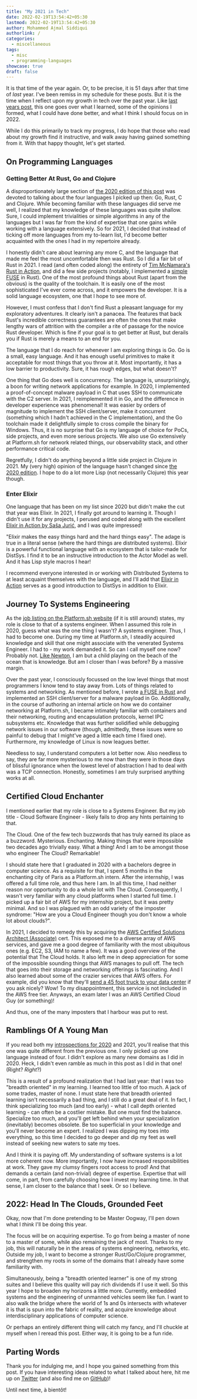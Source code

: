 ```yaml
---
title: "My 2021 in Tech"
date: 2022-02-19T13:54:42+05:30
lastmod: 2022-02-19T13:54:42+05:30
author: Mohammed Ajmal Siddiqui
authorlink: /
categories:
  - miscellaneous
tags:
  - misc
  - programming-languages
showcase: true
draft: false
---
```


It is that time of the year again. Or, to be precise, it is 51 days after that time of _last_ year. I've been remiss in my schedule for these posts. But it is the time when I reflect upon my growth in tech over the past year. Like [last years post][1], this one goes over what I learned, some of the opinions I formed, what I could have done better, and what I think I should focus on in 2022.

While I do this primarily to track my progress, I do hope that those who read about my growth find it instructive, and walk away having gained something from it. With that happy thought, let's get started.

<!--more-->

## On Programming Languages

### Getting Better At Rust, Go and Clojure

A disproportionately large section of [the 2020 edition of this post][1] was devoted to talking about the four languages I picked up then: Go, Rust, C and Clojure. While becoming familiar with these languages did serve me well, I realized that my knowledge of these languages was quite shallow. Sure, I could implement trivialities or simple algorithms in any of the languages but I was far from the kind of expertise that one gains while working with a language extensively. So for 2021, I decided that instead of ticking off more languages from my to-learn list, I'd become better acquainted with the ones I had in my repertoire already.

I honestly didn't care about learning any more C, and the language that made me feel the most uncomfortable then was Rust. So I did a fair bit of Rust in 2021. I read (and often coded along) the entirety of [Tim McNamara's Rust in Action][3], and did a few side projects (notably, I implemented a [simple FUSE][4] in Rust). One of the most profound things about Rust (apart from the obvious) is the quality of the toolchain. It is easily one of the most sophisticated I've ever come across, and it empowers the developer. It is a solid language ecosystem, one that I hope to see more of.

However, I must confess that I don't find Rust a pleasant language for my exploratory adventures. It clearly isn't a panacea. The features that back Rust's incredible correctness guarantees are often the ones that make lengthy wars of attrition with the compiler a rite of passage for the novice Rust developer. Which is fine if your goal is to get better at Rust, but derails you if Rust is merely a means to an end for you.

The language that I do reach for whenever I am exploring things is Go. Go is a small, easy language. And it has enough useful primitives to make it acceptable for most things that you throw at it. Most importantly, it has a low barrier to productivity. Sure, it has rough edges, but what doesn't?

One thing that Go does well is concurrency. The language is, unsurprisingly, a boon for writing network applications for example. In 2020, I implemented a proof-of-concept malware payload in C that uses SSH to communicate with the C2 server. In 2021, I reimplemented it in Go, and the difference in developer experience was phenomenal! It was easier by orders of magnitude to implement the SSH client/server, make it concurrent (something which I hadn't achieved in the C implementation), and the Go toolchain made it delightfully simple to cross compile the binary for Windows. Thus, it is no surprise that Go is my language of choice for PoCs, side projects, and even more serious projects. We also use Go extensively at Platform.sh for network related things, our observability stack, and other performance critical code.

Regretfully, I didn't do anything beyond a little side project in Clojure in 2021. My (very high) opinion of the language hasn't changed since [the 2020 edition][1]. I hope to do a lot more Lisp (not necessarily Clojure) this year though.

### Enter Elixir

One language that has been on my list since 2020 but didn't make the cut that year was Elixir. In 2021, I finally got around to learning it. Though I didn't use it for any projects, I perused and coded along with the excellent [Elixir in Action by Saša Jurić][6], and I was quite impressed!

"Elixir makes the easy things hard and the hard things easy". The adage is true in a literal sense (where the hard things are distributed systems). Elixir is a powerful functional language with an ecosystem that is tailor-made for DistSys. I find it to be an instructive introduction to the Actor Model as well. And it has Lisp style macros I hear!

I recommend everyone interested in or working with Distributed Systems to at least acquaint themselves with the language, and I'll add that [Elixir in Action][6] serves as a good introduction to DistSys in addition to Elixir.

## Journey To Systems Engineering

As the [job listing on the Platform.sh website][7] (if it is still around) states, my role is close to that of a systems engineer. When I assumed this role in 2020, guess what was the one thing I wasn't? A systems engineer. Thus, I had to become one. During my time at Platform.sh, I steadily acquired knowledge and skill that one might associate with the venerated Systems Engineer. I had to - my work demanded it. So can I call myself one now? Probably not. [Like Newton][8], I am but a child playing on the beach of the ocean that is knowledge. But am I closer than I was before? By a massive margin.

Over the past year, I consciously focussed on the low level things that most programmers I know tend to stay away from. Lots of things related to systems and networking. As mentioned before, I wrote [a FUSE in Rust][4] and implemented an SSH client/server for a malware payload in Go. Additionally, in the course of authoring an internal article on how we do container networking at Platform.sh, I became intimately familiar with containers and their networking, routing and encapsulation protocols, kernel IPC subsystems etc. Knowledge that was further solidified while debugging network issues in our software (though, admittedly, these issues were so painful to debug that I might've aged a little each time I fixed one). Furthermore, my knowledge of Linux is now leagues better.

Needless to say, I understand computers a lot better now. Also needless to say, they are far more mysterious to me now than they were in those days of blissful ignorance when the lowest level of abstraction I had to deal with was a TCP connection. Honestly, sometimes I am truly surprised anything works at all.

## Certified Cloud Enchanter

I mentioned earlier that my role is close to a Systems Engineer. But my job title - Cloud Software Engineer - likely fails to drop any hints pertaining to that.

The Cloud. One of the few tech buzzwords that has truly earned its place as a buzzword. Mysterious. Enchanting. Making things that were impossible two decades ago trivially easy. What a thing! And I am to be amongst those who engineer The Cloud? Remarkable!

I should state here that I graduated in 2020 with a bachelors degree in computer science. As a requisite for that, I spent 5 months in the enchanting city of Paris as a Platform.sh intern. After the internship, I was offered a full time role, and thus here I am. In all this time, I had neither reason nor opportunity to do a whole lot with The Cloud. Consequently, I wasn't very familiar with any cloud platforms when I started full time. I picked up a fair bit of AWS for my internship project, but it was pretty minimal. And so I was plagued with an odd variety of the imposter syndrome: "How are you a Cloud Engineer though you don't know a whole lot about clouds?".

In 2021, I decided to remedy this by acquiring the [AWS Certified Solutions Architect (Associate)][11] cert. This exposed me to a diverse array of AWS services, and gave me a good degree of familiarity with the most ubiquitous ones (e.g. EC2, S3, IAM to name a few). It was a good overview of the potential that The Cloud holds. It also left me in deep appreciation for some of the impossible sounding things that AWS manages to pull off. The tech that goes into their storage and networking offerings is fascinating. And I also learned about some of the crazier services that AWS offers. For example, did you know that they'll [send a 45 foot truck to your data center][10] if you ask nicely? Wow! To my disappointment, this service is not included in the AWS free tier. Anyways, an exam later I was an AWS Certified Cloud Guy (or something)!

And thus, one of the many imposters that I harbour was put to rest.

## Ramblings Of A Young Man

If you read both my [introspections for 2020][1] and 2021, you'll realise that this one was quite different from the previous one. I only picked up one language instead of four. I didn't explore as many new domains as I did in 2020. Heck, I didn't even ramble as much in this post as I did in that one! (Right? _Right_?)

This is a result of a profound realization that I had last year: that I was too "breadth oriented" in my learning. I learned too little of too much. A jack of some trades, master of none. I must state here that breadth oriented learning isn't necessarily a bad thing, and I still do a great deal of it. In fact, I think specializing too much (and too early) - what I call depth oriented learning - can often be a costlier mistake. But one must find the balance. Specialize too much, and you'll get left behind when your specialization (inevitably) becomes obsolete. Be too superficial in your knowledge and you'll never become an expert. I realized I was dipping my toes into everything, so this time I decided to go deeper and dip my feet as well instead of seeking new waters to sate my toes.

And I think it is paying off. My understanding of software systems is a lot more coherent now. More importantly, I now have increased responsibilities at work. They gave my clumsy fingers root access to prod! And that demands a certain (and non-trivial) degree of expertise. Expertise that will come, in part, from carefully choosing how I invest my learning time. In that sense, I am closer to the balance that I seek. Or so I believe.

## 2022: Head In The Clouds, Grounded Feet

Okay, now that I'm done pretending to be Master Oogway, I'll pen down what I _think_ I'll be doing this year.

The focus will be on acquiring expertise. To go from being a master of none to a master of some, while also remaining the jack of most. Thanks to my job, this will naturally be in the areas of systems engineering, networks, etc. Outside my job, I want to become a stronger Rust/Go/Clojure programmer, and strengthen my roots in some of the domains that I already have some familiarity with.

Simultaneously, being a "breadth oriented learner" is one of my strong suites and I believe this quality will pay rich dividends if I use it well. So this year I hope to broaden my horizons a little more. Currently, embedded systems and the engineering of unmanned vehicles seem like fun. I want to also walk the bridge where the world of 1s and 0s intersects with whatever it is that is spun into the fabric of reality, and acquire knowledge about interdisciplinary applications of computer science.

Or perhaps an entirely different thing will catch my fancy, and I'll chuckle at myself when I reread this post. Either way, it is going to be a fun ride.

## Parting Words

Thank you for indulging me, and I hope you gained something from this post. If you have interesting ideas related to what I talked about here, hit me up on [Twitter][12] (and also find me on [GitHub][13])!

Until next time, à bientôt!

  [1]: /blog/my-2020-in-tech/ "My 2020 in Tech"
  [2]: https://dystroy.org/blog/how-not-to-learn-rust/ "How Not to Learn Rust"
  [3]: https://www.manning.com/books/rust-in-action "Rust in Action"
  [4]: https://github.com/ajmalsiddiqui/siftfs "SiftFS"
  [5]: https://platform.sh "Platform.sh"
  [6]: https://www.manning.com/books/elixir-in-action-second-edition "Elixir in Action"
  [7]: https://platform.sh/company/careers/job/?gh_jid=4770789002 "Cloud Software Engineer at Platform.sh"
  [8]: https://www.goodreads.com/quotes/592171-to-myself-i-am-only-a-child-playing-on-the
  [9]: https://www.credly.com/badges/b432abe5-d08e-4398-b749-be33d4b51222/public_url "Ajmal's AWS Certified Solutions Architect (Associate) Certificate"
  [10]: https://aws.amazon.com/snowmobile/ "AWS Snowmobile"
  [11]: https://aws.amazon.com/certification/certified-solutions-architect-associate/ "AWS Certified Solutions Architect (Associate)"
  [12]: https://twitter.com/_ajmalsiddiqui "Ajmal's Twitter"
  [13]: https://github.com/ajmalsiddiqui "Ajmal's GitHub"
